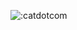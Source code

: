 ![:catdotcom]([https://count.getloli.com/get/@:catdotcom](https://moe-counter.glitch.me/get/@catdotcom?theme=gelbooru%22%20/%3E))
